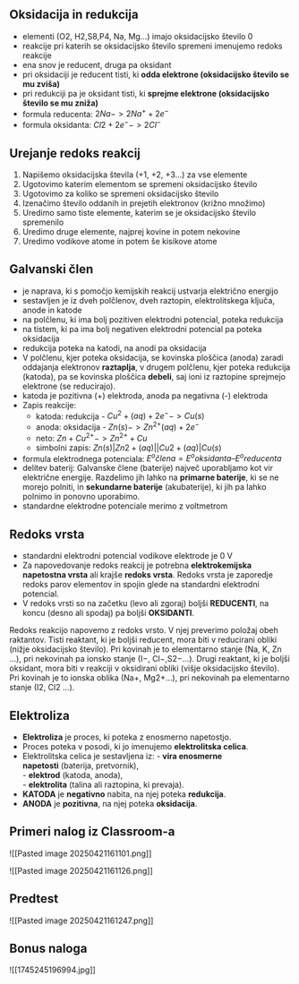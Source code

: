## Oksidacija in redukcija
- elementi (O2, H2,S8,P4, Na, Mg...) imajo oksidacijsko število 0
- reakcije pri katerih se oksidacijsko število spremeni imenujemo redoks reakcije
- ena snov je reducent, druga pa oksidant
- pri oksidaciji je reducent tisti, ki **odda elektrone (oksidacijsko število se mu zviša)**
- pri redukciji pa je oksidant tisti, ki **sprejme elektrone (oksidacijsko število se mu zniža)**
- formula reducenta: $2Na -> 2Na^+ + 2e^-$
- formula oksidanta: $Cl2 + 2e^- ->2Cl^-$

## Urejanje redoks reakcij
1. Napišemo oksidacijska števila (+1, +2, +3...) za vse elemente
2. Ugotovimo katerim elementom se spremeni oksidacijsko število
3. Ugotovimo za koliko se spremeni oksidacijsko število
4. Izenačimo število oddanih in prejetih elektronov (križno množimo)
5. Uredimo samo tiste elemente, katerim se je oksidacijsko število spremenilo
6. Uredimo druge elemente, najprej kovine in potem nekovine
7. Uredimo vodikove atome in potem še kisikove atome

## Galvanski člen
- je naprava, ki s pomočjo kemijskih reakcij ustvarja električno energijo
- sestavljen je iz dveh polčlenov, dveh raztopin, elektrolitskega ključa, anode in katode
- na polčlenu, ki ima bolj pozitiven elektrodni potencial, poteka redukcija
- na tistem, ki pa ima bolj negativen elektrodni potencial pa poteka oksidacija
- redukcija poteka na katodi, na anodi pa oksidacija
- V polčlenu, kjer poteka oksidacija, se kovinska ploščica (anoda) zaradi oddajanja elektronov **raztaplja**, v drugem polčlenu, kjer poteka redukcija (katoda), pa se kovinska ploščica **debeli**, saj ioni iz raztopine sprejmejo elektrone (se reducirajo).
- katoda je pozitivna (+) elektroda, anoda pa negativna (-) elektroda
- Zapis reakcije:
	- katoda: redukcija - $Cu^2+(aq) + 2e^- ->Cu(s)$
	- anoda: oksidacija - $Zn(s) -> Zn^{2+}(aq) +2e^-$
	- neto: $Zn + Cu^{2+} -> Zn^{2+} +Cu$
	- simbolni zapis: $Zn(s)|Zn2+(aq)||Cu2+(aq)|Cu(s)$
- formula elektrodnega potenciala:
	 $E^o člena=E^o oksidanta–E^o reducenta$
- delitev baterij:
	Galvanske člene (baterije) največ uporabljamo kot vir električne energije. Razdelimo jih lahko na **primarne baterije**, ki se ne morejo polniti, in **sekundarne baterije** (akubaterije), ki jih pa lahko polnimo in ponovno uporabimo.
- standardne elektrodne potenciale merimo z voltmetrom

## Redoks vrsta
- standardni elektrodni potencial vodikove elektrode je 0 V
- Za napovedovanje redoks reakcij je potrebna **elektrokemijska napetostna vrsta** ali krajše **redoks vrsta**.
	Redoks vrsta je zaporedje redoks parov elementov in spojin glede na standardni elektrodni potencial.
- V redoks vrsti so na začetku (levo ali zgoraj) boljši **REDUCENTI**, na koncu (desno ali spodaj) pa boljši **OKSIDANTI**.

Redoks reakcijo napovemo z redoks vrsto. V njej preverimo položaj obeh raktantov. Tisti reaktant, ki je boljši reducent, mora biti v reducirani obliki (nižje oksidacijsko število). Pri kovinah je to elementarno stanje (Na, K, Zn ...), pri nekovinah pa ionsko stanje (I−, Cl−,S2−...). Drugi reaktant, ki je boljši oksidant, mora biti v reakciji v oksidirani obliki (višje oksidacijsko število). Pri kovinah je to ionska oblika (Na+, Mg2+...), pri nekovinah pa elementarno stanje (I2, Cl2 ...).

## Elektroliza
- **Elektroliza** je proces, ki poteka z enosmerno napetostjo.
- Proces poteka v posodi, ki jo imenujemo **elektrolitska celica**.
- Elektrolitska celica je sestavljena iz:
	- **vira enosmerne napetosti** (baterija, pretvornik),  
	- **elektrod** (katoda, anoda),  
	- **elektrolita** (talina ali raztopina, ki prevaja).
- **KATODA** je **negativno** nabita, na njej poteka **redukcija**.
- **ANODA** je **pozitivna**, na njej poteka **oksidacija**.

## Primeri nalog iz Classroom-a
![[Pasted image 20250421161101.png]]


![[Pasted image 20250421161126.png]]
## Predtest
![[Pasted image 20250421161247.png]]

## Bonus naloga
![[1745245196994.jpg]]